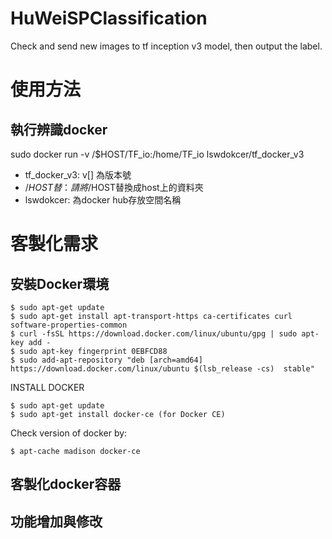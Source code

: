 # HuWeiSPClassification
Check and send new images to tf inception v3 model, then output the label.


# 使用方法
## 執行辨識docker
sudo docker run -v /$HOST/TF_io:/home/TF_io lswdokcer/tf_docker_v3

* tf_docker_v3: v[] 為版本號
* /$HOST替：請將/$HOST替換成host上的資料夾
* lswdokcer: 為docker hub存放空間名稱

# 客製化需求
## 安裝Docker環境
    $ sudo apt-get update
    $ sudo apt-get install apt-transport-https ca-certificates curl software-properties-common
    $ curl -fsSL https://download.docker.com/linux/ubuntu/gpg | sudo apt-key add -
    $ sudo apt-key fingerprint 0EBFCD88
    $ sudo add-apt-repository "deb [arch=amd64] https://download.docker.com/linux/ubuntu $(lsb_release -cs)  stable"

INSTALL DOCKER

    $ sudo apt-get update
    $ sudo apt-get install docker-ce (for Docker CE)

Check version of docker by:

    $ apt-cache madison docker-ce


## 客製化docker容器

## 功能增加與修改
